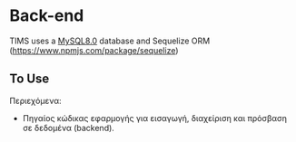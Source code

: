 # Back-end

TIMS uses a [MySQL8.0](https://www.mysql.com/) database and Sequelize ORM (https://www.npmjs.com/package/sequelize)

## To Use



Περιεχόμενα:

- Πηγαίος κώδικας εφαρμογής για εισαγωγή, διαχείριση και
  πρόσβαση σε δεδομένα (backend).
